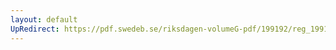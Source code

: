 ```yaml
---
layout: default
UpRedirect: https://pdf.swedeb.se/riksdagen-volumeG-pdf/199192/reg_199192/reg_199192_0921.pdf
---
```

